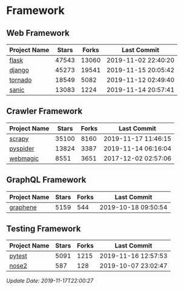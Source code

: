 # Framework

## Web Framework

| Project Name | Stars | Forks | Last Commit |
| ------------ | ----- | ----- | ----------- |
| [flask](https://github.com/pallets/flask) | 47543 | 13060 | 2019-11-02 22:40:20 |
| [django](https://github.com/django/django) | 45273 | 19541 | 2019-11-15 20:05:42 |
| [tornado](https://github.com/tornadoweb/tornado) | 18549 | 5082 | 2019-11-12 02:49:40 |
| [sanic](https://github.com/huge-success/sanic) | 13083 | 1224 | 2019-11-14 20:57:41 |

## Crawler Framework

| Project Name | Stars | Forks | Last Commit |
| ------------ | ----- | ----- | ----------- |
| [scrapy](https://github.com/scrapy/scrapy) | 35100 | 8160 | 2019-11-17 11:46:15 |
| [pyspider](https://github.com/binux/pyspider) | 13824 | 3387 | 2019-11-14 06:16:04 |
| [webmagic](https://github.com/code4craft/webmagic) | 8551 | 3651 | 2017-12-02 02:57:06 |

## GraphQL Framework

| Project Name | Stars | Forks | Last Commit |
| ------------ | ----- | ----- | ----------- |
| [graphene](https://github.com/graphql-python/graphene) | 5159 | 544 | 2019-10-18 09:50:54 |

## Testing Framework

| Project Name | Stars | Forks | Last Commit |
| ------------ | ----- | ----- | ----------- |
| [pytest](https://github.com/pytest-dev/pytest) | 5091 | 1215 | 2019-11-16 12:57:53 |
| [nose2](https://github.com/nose-devs/nose2) | 587 | 128 | 2019-10-07 23:02:47 |

*Update Date: 2019-11-17T22:00:27*